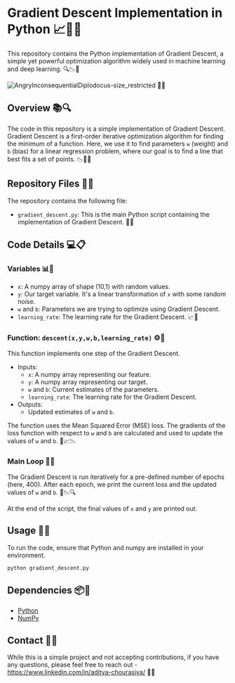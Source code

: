 # Gradient Descent Implementation in Python 📈🔎🐍

This repository contains the Python implementation of Gradient Descent, a simple yet powerful optimization algorithm widely used in machine learning and deep learning. 🔍📉🔬

![AngryInconsequentialDiplodocus-size_restricted](https://github.com/chrs897/gradient_descent/assets/108260519/e12256aa-5aba-4a32-a3f4-c32abdd39cdf) 🦖🔥

## Overview 📚🔍

The code in this repository is a simple implementation of Gradient Descent. Gradient Descent is a first-order iterative optimization algorithm for finding the minimum of a function. Here, we use it to find parameters `w` (weight) and `b` (bias) for a linear regression problem, where our goal is to find a line that best fits a set of points. 📉🧪🔎

## Repository Files 📁📂

The repository contains the following file:

- `gradient_descent.py`: This is the main Python script containing the implementation of Gradient Descent. 🐍📝

## Code Details 💻📋

### Variables 📊🔢

- `x`: A numpy array of shape (10,1) with random values.
- `y`: Our target variable. It's a linear transformation of `x` with some random noise.
- `w` and `b`: Parameters we are trying to optimize using Gradient Descent.
- `learning_rate`: The learning rate for the Gradient Descent. 📈🔬

### Function: `descent(x,y,w,b,learning_rate)` ⚙️🔄

This function implements one step of the Gradient Descent.

- Inputs:
  - `x`: A numpy array representing our feature.
  - `y`: A numpy array representing our target.
  - `w` and `b`: Current estimates of the parameters.
  - `learning_rate`: The learning rate for the Gradient Descent.
- Outputs:
  - Updated estimates of `w` and `b`.

The function uses the Mean Squared Error (MSE) loss. The gradients of the loss function with respect to `w` and `b` are calculated and used to update the values of `w` and `b`. 🧪📈📉

### Main Loop 🔄🔁

The Gradient Descent is run iteratively for a pre-defined number of epochs (here, 400). After each epoch, we print the current loss and the updated values of `w` and `b`. 🔁📉🔍

At the end of the script, the final values of `x` and `y` are printed out.

## Usage 🚀📌

To run the code, ensure that Python and numpy are installed in your environment.

```
python gradient_descent.py
```

## Dependencies 📦🔗

- [Python](https://www.python.org/)
- [NumPy](https://numpy.org/)

## Contact 📧📞

While this is a simple project and not accepting contributions, if you have any questions, please feel free to reach out - https://www.linkedin.com/in/aditya-chourasiya/ 🤝💬
